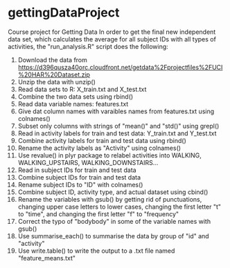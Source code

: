 # gettingDataProject
Course project for Getting Data
In order to get the final new independent data set, which calculates the average for all subject IDs with all types of activities, the "run_analysis.R" script does the following:

1. Download the data from https://d396qusza40orc.cloudfront.net/getdata%2Fprojectfiles%2FUCI%20HAR%20Dataset.zip
2. Unzip the data with unzip()
3. Read data sets to R: X_train.txt and X_test.txt
4. Combine the two data sets using rbind()
5. Read data variable names: features.txt
6. Give dat column names with varaibles names from features.txt using colnames()
7. Subset only columns with strings of "mean()" and "std()" using grepl()
8. Read in activity labels for train and test data: Y_train.txt and Y_test.txt
9. Combine activity labels for train and test data using rbind()
10. Rename the activity labels as "Activity" using colnames()
11. Use revalue() in plyr package to relabel activities into WALKING, WALKING_UPSTAIRS, WALKING_DOWNSTAIRS...
12. Read in subject IDs for train and test data
13. Combine subject IDs for train and test data
14. Rename subject IDs to "ID" with colnames()
15. Combine subject ID, activity type, and actual dataset using cbind()
16. Rename the variables with gsub() by getting rid of punctuations, changing upper case letters to lower cases, changing the first letter "t" to "time", and changing the first letter "f" to "frequency"
17. Correct the typo of "bodybody" in some of the variable names with gsub()
18. Use summarise_each() to summarise the data by group of "id" and "activity"
19. Use write.table() to write the output to a .txt file named "feature_means.txt"